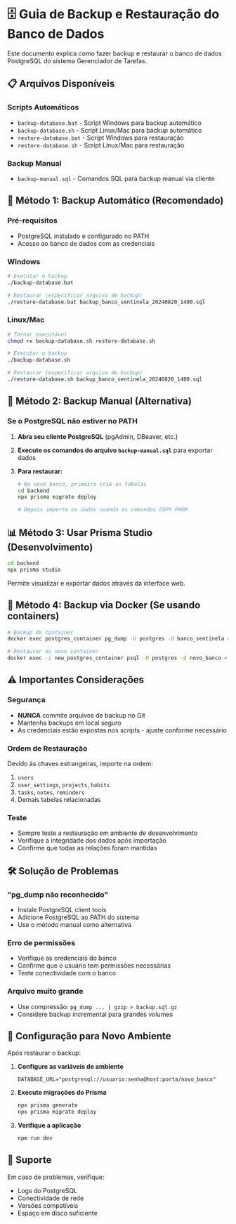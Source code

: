 # 🗄️ Guia de Backup e Restauração do Banco de Dados

Este documento explica como fazer backup e restaurar o banco de dados PostgreSQL do sistema Gerenciador de Tarefas.

## 📋 Arquivos Disponíveis

### Scripts Automáticos
- `backup-database.bat` - Script Windows para backup automático
- `backup-database.sh` - Script Linux/Mac para backup automático  
- `restore-database.bat` - Script Windows para restauração
- `restore-database.sh` - Script Linux/Mac para restauração

### Backup Manual
- `backup-manual.sql` - Comandos SQL para backup manual via cliente

## 🚀 Método 1: Backup Automático (Recomendado)

### Pré-requisitos
- PostgreSQL instalado e configurado no PATH
- Acesso ao banco de dados com as credenciais

### Windows
```bash
# Executar o backup
./backup-database.bat

# Restaurar (especificar arquivo de backup)
./restore-database.bat backup_banco_sentinela_20240820_1400.sql
```

### Linux/Mac
```bash
# Tornar executável
chmod +x backup-database.sh restore-database.sh

# Executar o backup
./backup-database.sh

# Restaurar (especificar arquivo de backup)
./restore-database.sh backup_banco_sentinela_20240820_1400.sql
```

## 🔧 Método 2: Backup Manual (Alternativa)

### Se o PostgreSQL não estiver no PATH

1. **Abra seu cliente PostgreSQL** (pgAdmin, DBeaver, etc.)

2. **Execute os comandos do arquivo `backup-manual.sql`** para exportar dados

3. **Para restaurar:**
   ```bash
   # No novo banco, primeiro crie as tabelas
   cd backend
   npx prisma migrate deploy
   
   # Depois importe os dados usando os comandos COPY FROM
   ```

## 📊 Método 3: Usar Prisma Studio (Desenvolvimento)

```bash
cd backend
npx prisma studio
```

Permite visualizar e exportar dados através da interface web.

## 🐳 Método 4: Backup via Docker (Se usando containers)

```bash
# Backup do container
docker exec postgres_container pg_dump -U postgres -d banco_sentinela > backup.sql

# Restaurar no novo container
docker exec -i new_postgres_container psql -U postgres -d novo_banco < backup.sql
```

## ⚠️ Importantes Considerações

### Segurança
- **NUNCA** commite arquivos de backup no Git
- Mantenha backups em local seguro
- As credenciais estão expostas nos scripts - ajuste conforme necessário

### Ordem de Restauração
Devido às chaves estrangeiras, importe na ordem:
1. `users`
2. `user_settings`, `projects`, `habits`
3. `tasks`, `notes`, `reminders`
4. Demais tabelas relacionadas

### Teste
- Sempre teste a restauração em ambiente de desenvolvimento
- Verifique a integridade dos dados após importação
- Confirme que todas as relações foram mantidas

## 🛠️ Solução de Problemas

### "pg_dump não reconhecido"
- Instale PostgreSQL client tools
- Adicione PostgreSQL ao PATH do sistema
- Use o método manual como alternativa

### Erro de permissões
- Verifique as credenciais do banco
- Confirme que o usuário tem permissões necessárias
- Teste conectividade com o banco

### Arquivo muito grande
- Use compressão: `pg_dump ... | gzip > backup.sql.gz`
- Considere backup incremental para grandes volumes

## 📱 Configuração para Novo Ambiente

Após restaurar o backup:

1. **Configure as variáveis de ambiente**
   ```env
   DATABASE_URL="postgresql://usuario:senha@host:porta/novo_banco"
   ```

2. **Execute migrações do Prisma**
   ```bash
   npx prisma generate
   npx prisma migrate deploy
   ```

3. **Verifique a aplicação**
   ```bash
   npm run dev
   ```

## 🤝 Suporte

Em caso de problemas, verifique:
- Logs do PostgreSQL
- Conectividade de rede
- Versões compatíveis
- Espaço em disco suficiente